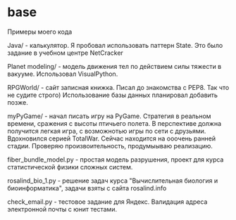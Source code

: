 # base
Примеры моего кода

Java/ - калькулятор. Я пробовал использовать паттерн State. Это было задание в учебном центре NetCracker

Planet modeling/ - модель движения тел по действием силы тяжести в вакууме. Использовал VisualPython.

RPGWorld/ - сайт записная книжка. Писал до знакомства с PEP8. Так что не судите строго) Использование базы данных планировал добавить позже.

myPyGame/ - начал писать игру на PyGame. Стратегия в реальном времени, сражения с высоты птичьего полета. 
В перспективе должна получится легкая игра, с возможнотью игры по сети с друзьями. Вдохновился серией TotalWar. 
Сейчас находится на ооочень ранней стадии. Проверяю произвоительность, продумыываю реализацию.

fiber_bundle_model.py - простая модель разрушения, проект для курса статистической физики сложных систем.

rosalind_bio_1.py - решение задач курса "Вычислительная биология и биоинформатика", задачи взяты с сайта rosalind.info

check_email.py - тестовое задание для Яндекс. Валидация адреса электронной почты с юнит тестами.
